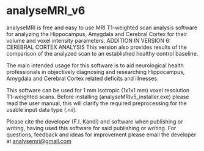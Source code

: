 # analyseMRI_v6
analyseMRI is free and easy to use MRI T1-weighted scan analysis software for analyzing the Hippocampus, Amygdala and Cerebral Cortex for their volume and voxel intensity parameters.
ADDITION IN VERSION 6: CEREBRAL CORTEX ANALYSIS
This version also provides results of the comparison of the analyzed scan to an established healthy control baseline.

The main intended usage for this software is to aid neurological health professionals in objectively diagnosing and researching Hippocampus, Amygdala and Cerebral Cortex related deficits and illnesses.

This software can be used for 1 mm isotropic (1x1x1 mm) voxel resolution T1-weighted scans.
Before installing (analyseMRIv5_installer.exe) please read the user manual, this will clarify the required preprocessing for the usable input data type (.nii).

Please cite the developer (F.I. Kandi) and software when publishing or writing, having used this software for said publishing or writing. 
For questions, feedback and ideas for improvement please email the developer at analysemri@gmail.com
